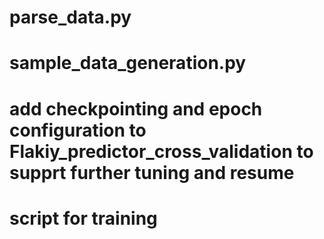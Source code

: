 # parse_data.py
# sample_data_generation.py
# add checkpointing and epoch configuration to Flakiy_predictor_cross_validation to supprt further tuning and resume
# script for training
